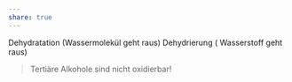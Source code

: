 ```yaml
---
share: true
---
```

 
Dehydratation (Wassermolekül geht raus)
Dehydrierung ( Wasserstoff geht raus)


> Tertiäre Alkohole sind nicht oxidierbar!

